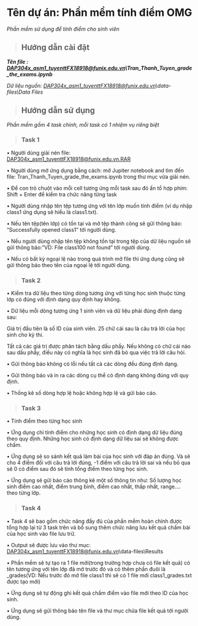# Tên dự án: Phần mềm tính điểm OMG

_Phần mềm sử dụng để tính điểm cho sinh viên_

>## Hướng dẫn cài đặt

***Tên file : DAP304x_asm1_tuyenttFX18918@funix.edu.vn\Tran_Thanh_Tuyen_grade_the_exams.ipynb***

_Dữ liệu nguồn: DAP304x_asm1_tuyenttFX18918@funix.edu.vn\data-files\Data Files_

>## Hướng dẫn sử dụng

_Phần mềm gồm 4 task chính, mỗi task có 1 nhiệm vụ riêng biệt_

>### Task 1

•	Người dùng giải nén file: DAP304x_asm1_tuyenttFX18918@funix.edu.vn.RAR

•	Người dùng mở ứng dụng bằng cách: mở Jupiter notebook and tìm đến file: Tran_Thanh_Tuyen_grade_the_exams.ipynb trong thư mục vừa giải nén.

•	Để con trỏ chuột vào mỗi cell tương ứng mỗi task sau đó ấn tổ hợp phím: Shift + Enter để kiểm tra chức năng từng task

•	Người dùng nhập tên tệp tương ứng với tên lớp muốn tính điểm (ví dụ nhập class1 ứng dụng sẽ hiểu là class1.txt).

•	Nếu tên tệp(tên lớp) có tồn tại và mở tệp thành công sẽ gửi thông báo: “Successfully opened class1” tới người dùng.

•	Nếu người dùng nhập tên tệp không tồn tại trong tệp của dữ liệu nguồn sẽ gửi thông báo:”VD: File class100 not found” tới người dùng.

•	Nếu có bất kỳ ngoại lệ nào trong quá trình mở file thì ứng dụng cũng sẽ gửi thông báo theo tên của ngoại lệ tới người dùng.

>### Task 2	

•	Kiểm tra dữ liệu theo từng dòng tương ứng với từng học sinh thuộc từng lớp có đúng với định dạng quy định hay không.

•	Dữ liệu mỗi dòng tương ứng 1 sinh viên và dữ liệu phải đúng định dạng sau:

Giá trị đầu tiên là số ID của sinh viên. 25 chữ cái sau là câu trả lời của học sinh cho kỳ thi.

Tất cả các giá trị được phân tách bằng dấu phẩy. Nếu không có chữ cái nào sau dấu phẩy, điều này có nghĩa là học sinh đã bỏ qua việc trả lời câu hỏi.

•	Gửi thông báo không có lỗi nếu tất cả các dòng đều đúng định dạng.

•	Gửi thông báo và in ra các dòng cụ thể có định dạng không đúng với quy định.

•	Thống kê số dòng hợp lệ hoặc không hợp lệ và gửi báo cáo.

>### Task 3	

•	Tính điểm theo từng học sinh

•	Ứng dụng chỉ tính điểm cho những học sinh có định dạng dữ liệu đúng theo quy định. Những học sinh có định dạng dữ liệu sai sẽ không được chấm.

•	Ứng dụng sẽ so sánh kết quả làm bài của học sinh với đáp án đúng. Và sẽ cho 4 điểm đối với câu trả lời đúng, -1 điểm với câu trả lời sai và nếu bỏ qua sẽ 0 có điểm sau đó sẽ tính tổng điểm theo từng học sinh.

•	Ứng dụng sẽ gửi báo cáo thông kê một số thông tin như: Số lượng học sinh điểm cao nhất, điểm trung bình, điểm cao nhất, thấp nhất, range…. theo từng lớp.

>### Task 4

•	Task 4 sẽ bao gồm chức năng đầy đủ của phần mềm hoàn chỉnh được tổng hợp lại từ 3 task trên và bổ sung thêm chức năng lưu kết quả chấm bài của học sinh vào file lưu trữ.

•	Output sẽ được lưu vào thư mục: DAP304x_asm1_tuyenttFX18918@funix.edu.vn\data-files\Results

•	Phần mềm sẽ tự tạo ra 1 file mới(trong trường hợp chưa có file kết quả) có tên tương ứng với tên lớp đã mở trước đó và có thêm phần đuôi là _grades(VD: Nếu trước đó mở file class1 thì sẽ có 1 file mới class1_grades.txt được tạo mới)

•	Ứng dụng sẽ tự động ghi kết quả chấm điểm vào file mới theo ID của học sinh.

•	Ứng dụng sẽ gửi thông báo tên file và thư mục chứa file kết quả tới người dùng.

